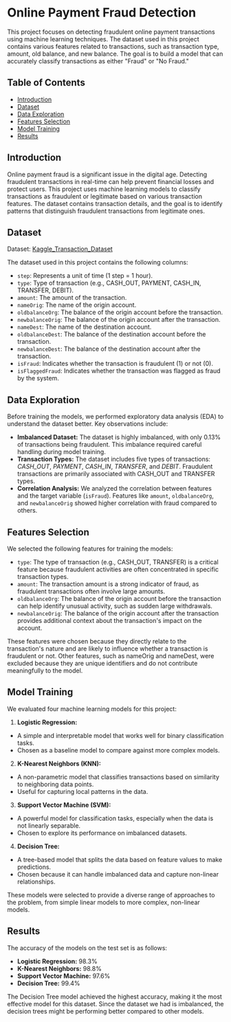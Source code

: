 # Online Payment Fraud Detection

This project focuses on detecting fraudulent online payment transactions using machine learning techniques. The dataset used in this project contains various features related to transactions, such as transaction type, amount, old balance, and new balance. The goal is to build a model that can accurately classify transactions as either "Fraud" or "No Fraud."

## Table of Contents
- [Introduction](#Introduction)
- [Dataset](#Dataset)
- [Data Exploration](#Data-Exploration)
- [Features Selection](#Features-Selection)
- [Model Training](#Model-Training)
- [Results](#Results)

## Introduction
Online payment fraud is a significant issue in the digital age. Detecting fraudulent transactions in real-time can help prevent financial losses and protect users. This project uses machine learning models to classify transactions as fraudulent or legitimate based on various transaction features. The dataset contains transaction details, and the goal is to identify patterns that distinguish fraudulent transactions from legitimate ones.

## Dataset

Dataset: [Kaggle_Transaction_Dataset](https://www.kaggle.com/datasets/jainilcoder/online-payment-fraud-detection)

The dataset used in this project contains the following columns:
- `step`: Represents a unit of time (1 step = 1 hour).
- `type`: Type of transaction (e.g., CASH_OUT, PAYMENT, CASH_IN, TRANSFER, DEBIT).
- `amount`: The amount of the transaction.
- `nameOrig`: The name of the origin account.
- `oldbalanceOrg`: The balance of the origin account before the transaction.
- `newbalanceOrig`: The balance of the origin account after the transaction.
- `nameDest`: The name of the destination account.
- `oldbalanceDest`: The balance of the destination account before the transaction.
- `newbalanceDest`: The balance of the destination account after the transaction.
- `isFraud`: Indicates whether the transaction is fraudulent (1) or not (0).
- `isFlaggedFraud`: Indicates whether the transaction was flagged as fraud by the system.

## Data Exploration
Before training the models, we performed exploratory data analysis (EDA) to understand the dataset better. Key observations include:

- **Imbalanced Dataset:** The dataset is highly imbalanced, with only 0.13% of transactions being fraudulent. This imbalance required careful handling during model training.
- **Transaction Types:** The dataset includes five types of transactions: *CASH_OUT*, *PAYMENT*, *CASH_IN*, *TRANSFER*, and *DEBIT*. Fraudulent transactions are primarily associated with CASH_OUT and TRANSFER types.
- **Correlation Analysis:** We analyzed the correlation between features and the target variable (`isFraud`). Features like `amount`, `oldbalanceOrg`, and `newbalanceOrig` showed higher correlation with fraud compared to others.

## Features Selection
We selected the following features for training the models:

- `type`: The type of transaction (e.g., CASH_OUT, TRANSFER) is a critical feature because fraudulent activities are often concentrated in specific transaction types.
- `amount`: The transaction amount is a strong indicator of fraud, as fraudulent transactions often involve large amounts.
- `oldbalanceOrg`: The balance of the origin account before the transaction can help identify unusual activity, such as sudden large withdrawals.
- `newbalanceOrig`: The balance of the origin account after the transaction provides additional context about the transaction's impact on the account.

These features were chosen because they directly relate to the transaction's nature and are likely to influence whether a transaction is fraudulent or not. Other features, such as nameOrig and nameDest, were excluded because they are unique identifiers and do not contribute meaningfully to the model.

## Model Training
We evaluated four machine learning models for this project:

1. **Logistic Regression:**
- A simple and interpretable model that works well for binary classification tasks.
- Chosen as a baseline model to compare against more complex models.

2. **K-Nearest Neighbors (KNN):**
- A non-parametric model that classifies transactions based on similarity to neighboring data points.
- Useful for capturing local patterns in the data.

3. **Support Vector Machine (SVM):**
- A powerful model for classification tasks, especially when the data is not linearly separable.
- Chosen to explore its performance on imbalanced datasets.

4. **Decision Tree:**
- A tree-based model that splits the data based on feature values to make predictions.
- Chosen because it can handle imbalanced data and capture non-linear relationships.

These models were selected to provide a diverse range of approaches to the problem, from simple linear models to more complex, non-linear models.

## Results

The accuracy of the models on the test set is as follows:
 
- **Logistic Regression:** 98.3%
- **K-Nearest Neighbors:** 98.8%
- **Support Vector Machine:** 97.6%
- **Decision Tree:** 99.4%

The Decision Tree model achieved the highest accuracy, making it the most effective model for this dataset. Since the dataset we had is imbalanced, the decision trees might be performing better compared to other models.
